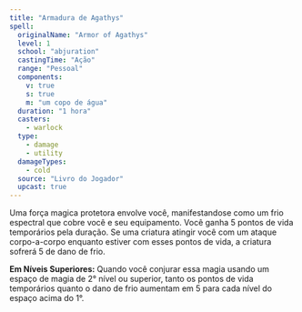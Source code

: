 ```yaml
---
title: "Armadura de Agathys"
spell:
  originalName: "Armor of Agathys"
  level: 1
  school: "abjuration"
  castingTime: "Ação"
  range: "Pessoal"
  components:
    v: true
    s: true
    m: "um copo de água"
  duration: "1 hora"
  casters:
    - warlock
  type:
    - damage
    - utility
  damageTypes:
    - cold
  source: "Livro do Jogador"
  upcast: true
---
```


Uma força magica protetora envolve você, manifestandose como um frio espectral que cobre você e seu equipamento. Você ganha 5 pontos de vida temporários pela duração. Se uma criatura atingir você com um ataque corpo-a-corpo enquanto estiver com esses pontos de vida, a criatura sofrerá 5 de dano de frio.

**Em Níveis Superiores:** Quando você conjurar essa magia usando um espaço de magia de 2° nível ou superior, tanto os pontos de vida temporários quanto o dano de frio aumentam em 5 para cada nível do espaço acima do 1°.
